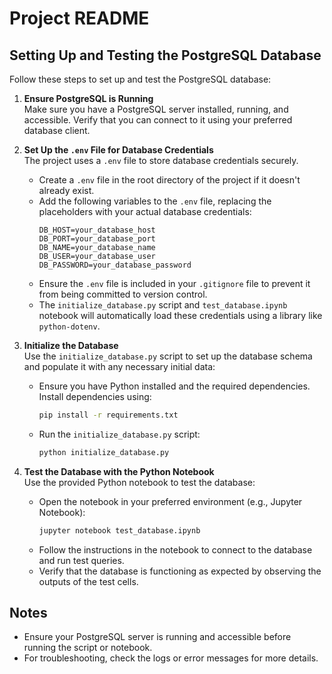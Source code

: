 # Project README

## Setting Up and Testing the PostgreSQL Database

Follow these steps to set up and test the PostgreSQL database:

1. **Ensure PostgreSQL is Running**  
    Make sure you have a PostgreSQL server installed, running, and accessible. Verify that you can connect to it using your preferred database client.

2. **Set Up the `.env` File for Database Credentials**  
    The project uses a `.env` file to store database credentials securely.  
    - Create a `.env` file in the root directory of the project if it doesn't already exist.  
    - Add the following variables to the `.env` file, replacing the placeholders with your actual database credentials:  
      ```
      DB_HOST=your_database_host
      DB_PORT=your_database_port
      DB_NAME=your_database_name
      DB_USER=your_database_user
      DB_PASSWORD=your_database_password
      ```  
    - Ensure the `.env` file is included in your `.gitignore` file to prevent it from being committed to version control.  
    - The `initialize_database.py` script and `test_database.ipynb` notebook will automatically load these credentials using a library like `python-dotenv`.

3. **Initialize the Database**  
    Use the `initialize_database.py` script to set up the database schema and populate it with any necessary initial data:  
    - Ensure you have Python installed and the required dependencies. Install dependencies using:  
      ```bash
      pip install -r requirements.txt
      ```  
    - Run the `initialize_database.py` script:  
      ```bash
      python initialize_database.py
      ```

4. **Test the Database with the Python Notebook**  
    Use the provided Python notebook to test the database:  
    - Open the notebook in your preferred environment (e.g., Jupyter Notebook):  
      ```bash
      jupyter notebook test_database.ipynb
      ```  
    - Follow the instructions in the notebook to connect to the database and run test queries.  
    - Verify that the database is functioning as expected by observing the outputs of the test cells.

## Notes

- Ensure your PostgreSQL server is running and accessible before running the script or notebook.
- For troubleshooting, check the logs or error messages for more details.
